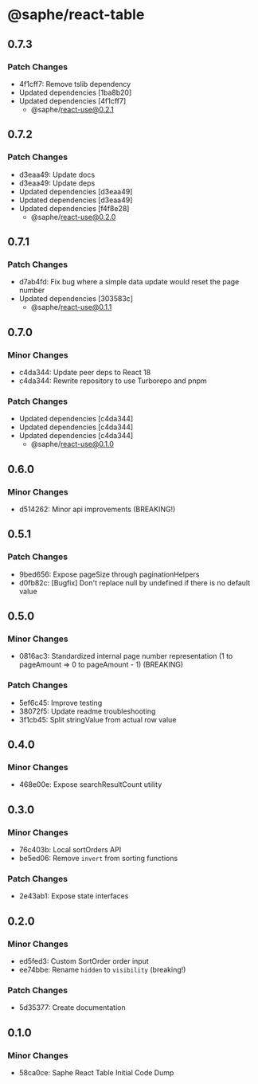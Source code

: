 # @saphe/react-table

## 0.7.3

### Patch Changes

- 4f1cff7: Remove tslib dependency
- Updated dependencies [1ba8b20]
- Updated dependencies [4f1cff7]
  - @saphe/react-use@0.2.1

## 0.7.2

### Patch Changes

- d3eaa49: Update docs
- d3eaa49: Update deps
- Updated dependencies [d3eaa49]
- Updated dependencies [d3eaa49]
- Updated dependencies [f4f8e28]
  - @saphe/react-use@0.2.0

## 0.7.1

### Patch Changes

- d7ab4fd: Fix bug where a simple data update would reset the page number
- Updated dependencies [303583c]
  - @saphe/react-use@0.1.1

## 0.7.0

### Minor Changes

- c4da344: Update peer deps to React 18
- c4da344: Rewrite repository to use Turborepo and pnpm

### Patch Changes

- Updated dependencies [c4da344]
- Updated dependencies [c4da344]
- Updated dependencies [c4da344]
  - @saphe/react-use@0.1.0

## 0.6.0

### Minor Changes

- d514262: Minor api improvements (BREAKING!)

## 0.5.1

### Patch Changes

- 9bed656: Expose pageSize through paginationHelpers
- d0fb82c: [Bugfix] Don't replace null by undefined if there is no default value

## 0.5.0

### Minor Changes

- 0816ac3: Standardized internal page number representation (1 to pageAmount => 0 to pageAmount - 1) (BREAKING)

### Patch Changes

- 5ef6c45: Improve testing
- 38072f5: Update readme troubleshooting
- 3f1cb45: Split stringValue from actual row value

## 0.4.0

### Minor Changes

- 468e00e: Expose searchResultCount utility

## 0.3.0

### Minor Changes

- 76c403b: Local sortOrders API
- be5ed06: Remove `invert` from sorting functions

### Patch Changes

- 2e43ab1: Expose state interfaces

## 0.2.0

### Minor Changes

- ed5fed3: Custom SortOrder order input
- ee74bbe: Rename `hidden` to `visibility` (breaking!)

### Patch Changes

- 5d35377: Create documentation

## 0.1.0

### Minor Changes

- 58ca0ce: Saphe React Table Initial Code Dump
